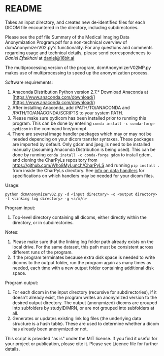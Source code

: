 # README #

Takes an input directory, and creates new de-identified files for each DICOM file encountered in the directory, including subdirectories.

Please see the pdf file Summary of the Medical Imaging Data Anonymization Program.pdf for a non-technical overview of dcmAnonymizerV02.py's functionality.
For any questions and comments regarding usage and technical details,
please send correspondences to *Daniel Eftekhari* at daniel@16bit.ai

The multiprocessing version of the program, dcmAnonymizerV02MP.py makes use of multiprocessing to speed up the anonymization process.

Software requirements:
1. Anaconda Distribution Python version 2.7.*
Download Anaconda at [https://www.anaconda.com/download/](https://www.anaconda.com/download/)
2. After installing Anaconda, add /PATH/TO/ANACONDA and /PATH/TO/ANACONDA/SCRIPTS to your system PATH.
3. Please make sure pydicom has been installed prior to running this program.
This can be done by entering `conda install -c conda-forge pydicom` in the command line/prompt.
4. There are several image handler packages which may or may not be needed depending on your dicom transfer syntaxes.
These packages are imported by default. Only gdcm and jpeg_ls need to be installed manually (assuming Anaconda Distribution is being used).
This can be done by running `conda install -c conda-forge gdcm` to install gdcm, and cloning the CharPyLs repository from https://github.com/Who8MyLunch/CharPyLS and running `pip install .` from inside the CharPyLs directory.
See [info on data handlers](https://pydicom.github.io/pydicom/stable/image_data_handlers.html) for specifications on which handlers may be needed for your dicom files.

Usage:
```
python dcmAnonymizerV02.py -d <input directory> -o <output directory> -l <linking log directory> -g <s/m/n>
```

Program input:
1. Top-level directory containing all dicoms, either directly within the directory, or in subdirectories.

Notes:
1. Please make sure that the linking log folder path already exists on the local drive.
For the same dataset, this path must be consistent across different runs of the program.
2. If the program terminates because extra disk space is needed to write dicoms to the output folder,
run the program again as many times as needed, each time with a new output folder containing additional disk space.

Program output:
1. For each dicom in the input directory (recursive for subdirectories), if it doesn't already exist, the program writes an anonymized version to the desired output directory.
The output (anonymized) dicoms are grouped into subfolders by studyID/MRN, or are not grouped into subfolders at all.
2. Generates or updates existing link log files (the underlying data structure is a hash table). These are used to determine whether a dicom has already been anonymized or not.


This script is provided "as is" under the MIT license. If you find it useful for your project or publication, please cite it. Please see Licence file for further details.
